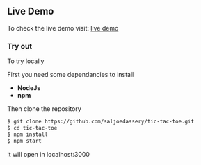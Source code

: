 
## Live Demo

To check the live demo visit: [live demo](https://saljoedassery.github.io/tic-tac-toe/)


### Try out

To try locally 

First you need some dependancies to install

- **NodeJs**
- **npm**

Then clone the repository

```sh
$ git clone https://github.com/saljoedassery/tic-tac-toe.git
$ cd tic-tac-toe
$ npm install
$ npm start
```

it will open in localhost:3000
